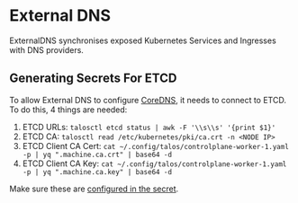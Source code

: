 # External DNS

ExternalDNS synchronises exposed Kubernetes Services and Ingresses with DNS providers.

## Generating Secrets For ETCD

To allow External DNS to configure [CoreDNS](../coredns/README.md), it needs to connect to ETCD. To do this, 4 things are needed:

1. ETCD URLs: `talosctl etcd status | awk -F '\\s\\s' '{print $1}'`
2. ETCD CA: `talosctl read /etc/kubernetes/pki/ca.crt -n <NODE IP>`
3. ETCD Client CA Cert: `cat ~/.config/talos/controlplane-worker-1.yaml -p | yq ".machine.ca.crt" | base64 -d`
4. ETCD Client CA Key: `cat ~/.config/talos/controlplane-worker-1.yaml -p | yq ".machine.ca.key" | base64 -d`

Make sure these are [configured in the secret](./base/etcd-urls-secret.yaml).


